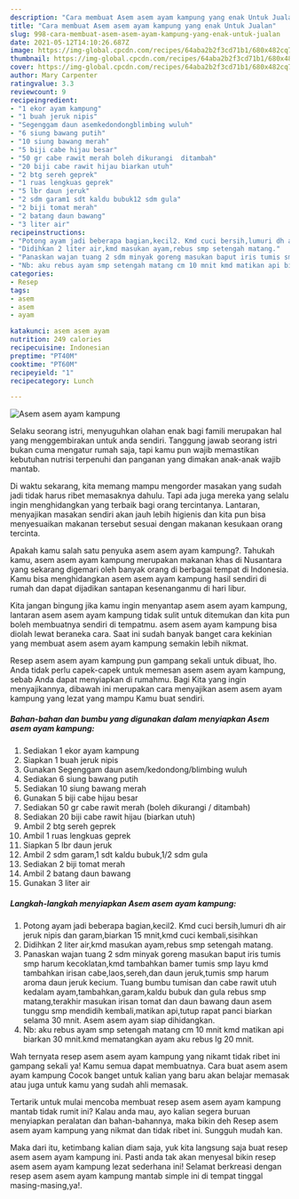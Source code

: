 ```yaml
---
description: "Cara membuat Asem asem ayam kampung yang enak Untuk Jualan"
title: "Cara membuat Asem asem ayam kampung yang enak Untuk Jualan"
slug: 998-cara-membuat-asem-asem-ayam-kampung-yang-enak-untuk-jualan
date: 2021-05-12T14:10:26.687Z
image: https://img-global.cpcdn.com/recipes/64aba2b2f3cd71b1/680x482cq70/asem-asem-ayam-kampung-foto-resep-utama.jpg
thumbnail: https://img-global.cpcdn.com/recipes/64aba2b2f3cd71b1/680x482cq70/asem-asem-ayam-kampung-foto-resep-utama.jpg
cover: https://img-global.cpcdn.com/recipes/64aba2b2f3cd71b1/680x482cq70/asem-asem-ayam-kampung-foto-resep-utama.jpg
author: Mary Carpenter
ratingvalue: 3.3
reviewcount: 9
recipeingredient:
- "1 ekor ayam kampung"
- "1 buah jeruk nipis"
- "Segenggam daun asemkedondongblimbing wuluh"
- "6 siung bawang putih"
- "10 siung bawang merah"
- "5 biji cabe hijau besar"
- "50 gr cabe rawit merah boleh dikurangi  ditambah"
- "20 biji cabe rawit hijau biarkan utuh"
- "2 btg sereh geprek"
- "1 ruas lengkuas geprek"
- "5 lbr daun jeruk"
- "2 sdm garam1 sdt kaldu bubuk12 sdm gula"
- "2 biji tomat merah"
- "2 batang daun bawang"
- "3 liter air"
recipeinstructions:
- "Potong ayam jadi beberapa bagian,kecil2. Kmd cuci bersih,lumuri dh air jeruk nipis dan garam,biarkan 15 mnit,kmd cuci kembali,sisihkan"
- "Didihkan 2 liter air,kmd masukan ayam,rebus smp setengah matang."
- "Panaskan wajan tuang 2 sdm minyak goreng masukan baput iris tumis smp harum kecoklatan,kmd tambahkan bamer tumis smp layu kmd tambahkan irisan cabe,laos,sereh,dan daun jeruk,tumis smp harum aroma daun jeruk kecium. Tuang bumbu tumisan dan cabe rawit utuh kedalam ayam,tambahkan,garam,kaldu bubuk dan gula rebus smp matang,terakhir masukan irisan tomat dan daun bawang daun asem tunggu smp mendidih kembali,matikan api,tutup rapat panci biarkan selama 30 mnit. Asem asem ayam siap dihidangkan."
- "Nb: aku rebus ayam smp setengah matang cm 10 mnit kmd matikan api biarkan 30 mnit.kmd mematangkan ayam aku rebus lg 20 mnit."
categories:
- Resep
tags:
- asem
- asem
- ayam

katakunci: asem asem ayam 
nutrition: 249 calories
recipecuisine: Indonesian
preptime: "PT40M"
cooktime: "PT60M"
recipeyield: "1"
recipecategory: Lunch

---
```



![Asem asem ayam kampung](https://img-global.cpcdn.com/recipes/64aba2b2f3cd71b1/680x482cq70/asem-asem-ayam-kampung-foto-resep-utama.jpg)

Selaku seorang istri, menyuguhkan olahan enak bagi famili merupakan hal yang menggembirakan untuk anda sendiri. Tanggung jawab seorang istri bukan cuma mengatur rumah saja, tapi kamu pun wajib memastikan kebutuhan nutrisi terpenuhi dan panganan yang dimakan anak-anak wajib mantab.

Di waktu  sekarang, kita memang mampu mengorder masakan yang sudah jadi tidak harus ribet memasaknya dahulu. Tapi ada juga mereka yang selalu ingin menghidangkan yang terbaik bagi orang tercintanya. Lantaran, menyajikan masakan sendiri akan jauh lebih higienis dan kita pun bisa menyesuaikan makanan tersebut sesuai dengan makanan kesukaan orang tercinta. 



Apakah kamu salah satu penyuka asem asem ayam kampung?. Tahukah kamu, asem asem ayam kampung merupakan makanan khas di Nusantara yang sekarang digemari oleh banyak orang di berbagai tempat di Indonesia. Kamu bisa menghidangkan asem asem ayam kampung hasil sendiri di rumah dan dapat dijadikan santapan kesenanganmu di hari libur.

Kita jangan bingung jika kamu ingin menyantap asem asem ayam kampung, lantaran asem asem ayam kampung tidak sulit untuk ditemukan dan kita pun boleh membuatnya sendiri di tempatmu. asem asem ayam kampung bisa diolah lewat beraneka cara. Saat ini sudah banyak banget cara kekinian yang membuat asem asem ayam kampung semakin lebih nikmat.

Resep asem asem ayam kampung pun gampang sekali untuk dibuat, lho. Anda tidak perlu capek-capek untuk memesan asem asem ayam kampung, sebab Anda dapat menyiapkan di rumahmu. Bagi Kita yang ingin menyajikannya, dibawah ini merupakan cara menyajikan asem asem ayam kampung yang lezat yang mampu Kamu buat sendiri.

<!--inarticleads1-->

##### Bahan-bahan dan bumbu yang digunakan dalam menyiapkan Asem asem ayam kampung:

1. Sediakan 1 ekor ayam kampung
1. Siapkan 1 buah jeruk nipis
1. Gunakan Segenggam daun asem/kedondong/blimbing wuluh
1. Sediakan 6 siung bawang putih
1. Sediakan 10 siung bawang merah
1. Gunakan 5 biji cabe hijau besar
1. Sediakan 50 gr cabe rawit merah (boleh dikurangi / ditambah)
1. Sediakan 20 biji cabe rawit hijau (biarkan utuh)
1. Ambil 2 btg sereh geprek
1. Ambil 1 ruas lengkuas geprek
1. Siapkan 5 lbr daun jeruk
1. Ambil 2 sdm garam,1 sdt kaldu bubuk,1/2 sdm gula
1. Sediakan 2 biji tomat merah
1. Ambil 2 batang daun bawang
1. Gunakan 3 liter air




<!--inarticleads2-->

##### Langkah-langkah menyiapkan Asem asem ayam kampung:

1. Potong ayam jadi beberapa bagian,kecil2. Kmd cuci bersih,lumuri dh air jeruk nipis dan garam,biarkan 15 mnit,kmd cuci kembali,sisihkan
1. Didihkan 2 liter air,kmd masukan ayam,rebus smp setengah matang.
1. Panaskan wajan tuang 2 sdm minyak goreng masukan baput iris tumis smp harum kecoklatan,kmd tambahkan bamer tumis smp layu kmd tambahkan irisan cabe,laos,sereh,dan daun jeruk,tumis smp harum aroma daun jeruk kecium. Tuang bumbu tumisan dan cabe rawit utuh kedalam ayam,tambahkan,garam,kaldu bubuk dan gula rebus smp matang,terakhir masukan irisan tomat dan daun bawang daun asem tunggu smp mendidih kembali,matikan api,tutup rapat panci biarkan selama 30 mnit. Asem asem ayam siap dihidangkan.
1. Nb: aku rebus ayam smp setengah matang cm 10 mnit kmd matikan api biarkan 30 mnit.kmd mematangkan ayam aku rebus lg 20 mnit.




Wah ternyata resep asem asem ayam kampung yang nikamt tidak ribet ini gampang sekali ya! Kamu semua dapat membuatnya. Cara buat asem asem ayam kampung Cocok banget untuk kalian yang baru akan belajar memasak atau juga untuk kamu yang sudah ahli memasak.

Tertarik untuk mulai mencoba membuat resep asem asem ayam kampung mantab tidak rumit ini? Kalau anda mau, ayo kalian segera buruan menyiapkan peralatan dan bahan-bahannya, maka bikin deh Resep asem asem ayam kampung yang nikmat dan tidak ribet ini. Sungguh mudah kan. 

Maka dari itu, ketimbang kalian diam saja, yuk kita langsung saja buat resep asem asem ayam kampung ini. Pasti anda tak akan menyesal bikin resep asem asem ayam kampung lezat sederhana ini! Selamat berkreasi dengan resep asem asem ayam kampung mantab simple ini di tempat tinggal masing-masing,ya!.

